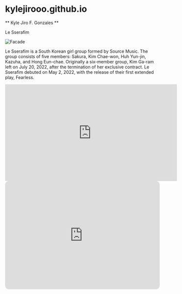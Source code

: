 # kylejirooo.github.io
** Kyle Jiro F. Gonzales **

Le Sserafim

![Facade](https://image-cdn.hypb.st/https%3A%2F%2Fhypebeast.com%2Fwp-content%2Fblogs.dir%2F6%2Ffiles%2F2022%2F06%2Fle-sserafim-k-pop-hybe-source-music-interview-1.jpg?cbr=1&q=90)

Le Sserafim is a South Korean girl group formed by Source Music. The group consists of five members: Sakura, Kim Chae-won, Huh Yun-jin, Kazuha, and Hong Eun-chae. Originally a six-member group, Kim Ga-ram left on July 20, 2022, after the termination of her exclusive contract. Le Sserafim debuted on May 2, 2022, with the release of their first extended play, Fearless.

<iframe width="560" height="315" src="https://www.youtube.com/embed/4vbDFu0PUew?si=b0oXr9m_q9xUfzBj" title="YouTube video player" frameborder="0" allow="accelerometer; autoplay; clipboard-write; encrypted-media; gyroscope; picture-in-picture; web-share" allowfullscreen></iframe>


<iframe style="border-radius:12px" src="https://open.spotify.com/embed/playlist/37i9dQZF1DX7pEH2GWGnSP?utm_source=generator" width="100%" height="352" frameBorder="0" allowfullscreen="" allow="autoplay; clipboard-write; encrypted-media; fullscreen; picture-in-picture" loading="lazy"></iframe>
